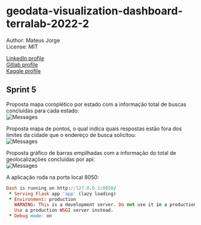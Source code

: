 # geodata-visualization-dashboard-terralab-2022-2

Author: Mateus Jorge <br />
License: MIT<br/>

[Linkedln profile](https://www.linkedin.com/in/mateusjorge28186/) <br />
[Gitlab profile](https://gitlab.com/mavismmg) <br />
[Kaggle profile](https://www.kaggle.com/mateusjorge) <br />   

## Sprint 5

Proposta mapa coroplético por estado com a informação total de buscas concluídas para cada estado:<br/>
![Messages](https://imgur.com/FthphLk.png "Banco de dados - Mensagens") <br/>

Proposta mapa de pontos, o qual indica quais respostas estão fora dos limites da cidade que o endereço de busca solicitou:<br/>
![Messages](https://imgur.com/lEziUl7.png "Banco de dados - Mensagens") <br/>

Proposta gráfico de barras empilhadas com a informação do total de geolocalizações concluídas por api:<br/>
![Messages](https://imgur.com/tbP55YA.png "Banco de dados - Mensagens") <br/>

A aplicação roda na porta local 8050:<br/>
```ruby
Dash is running on http://127.0.0.1:8050/
 * Serving Flask app 'app' (lazy loading)
 * Environment: production
   WARNING: This is a development server. Do not use it in a production deployment.
   Use a production WSGI server instead.
 * Debug mode: on
```
